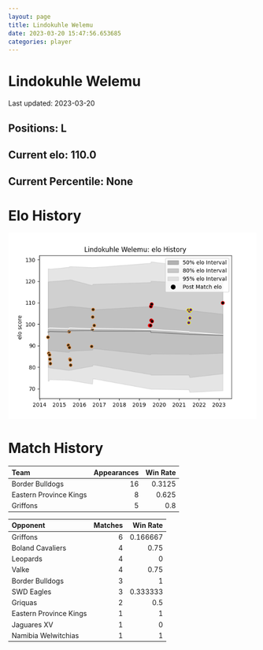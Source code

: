 ```yaml
---  
layout: page  
title: Lindokuhle Welemu  
date: 2023-03-20 15:47:56.653685  
categories: player  
---
```

# Lindokuhle Welemu


Last updated: 2023-03-20
## Positions: L

## Current elo: 110.0

## Current Percentile: None

# Elo History


![elo history](history_LindokuhleWelemu.png)
# Match History


| Team                   |   Appearances |   Win Rate |
|:-----------------------|--------------:|-----------:|
| Border Bulldogs        |            16 |     0.3125 |
| Eastern Province Kings |             8 |     0.625  |
| Griffons               |             5 |     0.8    |

| Opponent               |   Matches |   Win Rate |
|:-----------------------|----------:|-----------:|
| Griffons               |         6 |   0.166667 |
| Boland Cavaliers       |         4 |   0.75     |
| Leopards               |         4 |   0        |
| Valke                  |         4 |   0.75     |
| Border Bulldogs        |         3 |   1        |
| SWD Eagles             |         3 |   0.333333 |
| Griquas                |         2 |   0.5      |
| Eastern Province Kings |         1 |   1        |
| Jaguares XV            |         1 |   0        |
| Namibia Welwitchias    |         1 |   1        |
